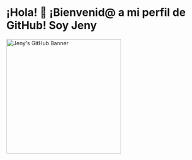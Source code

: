 # ¡Hola! 👋 ¡Bienvenid@ a mi perfil de GitHub! Soy Jeny
<img src="https://www.dongee.com/tutoriales/content/images/2023/01/image-70.png" alt="Jeny's GitHub Banner" height="300">
